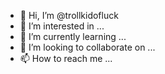 - 👋 Hi, I’m @trollkidofluck
- 👀 I’m interested in ...
- 🌱 I’m currently learning ...
- 💞️ I’m looking to collaborate on ...
- 📫 How to reach me ...

<!---
trollkidofluck/trollkidofluck is a ✨ special ✨ repository because its `README.md` (this file) appears on your GitHub profile.
You can click the Preview link to take a look at your changes.
--->
